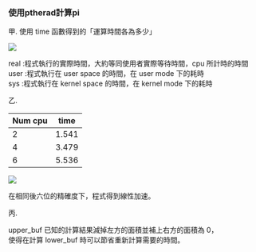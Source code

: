 ### 使用ptherad計算pi

甲.  使用 time 函數得到的「運算時間各為多少」 

![](Pic/Aspose.Words.b843176b-538f-43ed-84ef-766c565c2881.001.png)

real :程式執行的實際時間，大約等同使用者實際等待時間，cpu 所計時的時間<br/>
user :程式執行在 user space 的時間，在 user mode 下的耗時 <br/>
sys :程式執行在 kernel space 的時間，在 kernel mode 下的耗時 <br/>

乙.   

|Num cpu |time |
| - | - |
|2 |1\.541 |
|4 |3\.479 |
|6 |5\.536 |

![](Pic/002.png=200)


在相同後六位的精確度下，程式得到線性加速。 

丙.

upper\_buf 已知的計算結果減掉左方的面積並補上右方的面積為 0，<br/>使得在計算 lower\_buf 時可以節省重新計算需要的時間。
